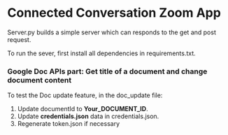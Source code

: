 # Connected Conversation Zoom App

Server.py builds a simple server which can responds to the get and post request.

To run the sever, first install all dependencies in requirements.txt.
### Google Doc APIs part: Get title of a document and change document content
To test the Doc update feature, in the doc_update file:
1. Update documentId to **Your_DOCUMENT_ID**.
2. Update **credentials.json** data in credentials.json.
3. Regenerate token.json if necessary
